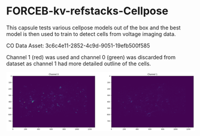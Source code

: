 # FORCEB-kv-refstacks-Cellpose

This capsule tests various cellpose models out of the box and the best model is then used to train to detect cells from voltage imaging data. 

CO Data Asset: 3c6c4e11-2852-4c9d-9051-19efb500f585

Channel 1 (red) was used and channel 0 (green) was discarded from dataset as channel 1 had more detailed outline of the cells. 

![Channel 0 vs Channel 1](/Figures/Channel_Info.png)

